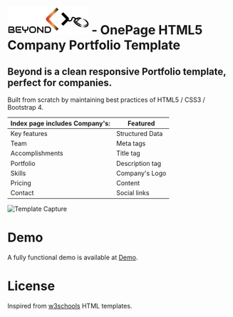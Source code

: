 # ![Template Capture](/Logo.png) - OnePage HTML5 Company Portfolio Template
## Beyond is a clean responsive Portfolio template, perfect for companies.

Built from scratch by maintaining best practices of HTML5 / CSS3 / Bootstrap 4.


Index page includes Company's: | Featured
------------ | -------------
Key features | Structured Data 
Team | Meta tags 
Accomplishments | Title tag
Portfolio | Description tag
Skills | Company's Logo
Pricing | Content
Contact | Social links

![Template Capture](/Capture.png)

# Demo 
A fully functional demo is available at [Demo](https://mostafaauda.github.io/beyond/).

# License
Inspired from [w3schools](https://www.w3schools.com/) HTML templates.

